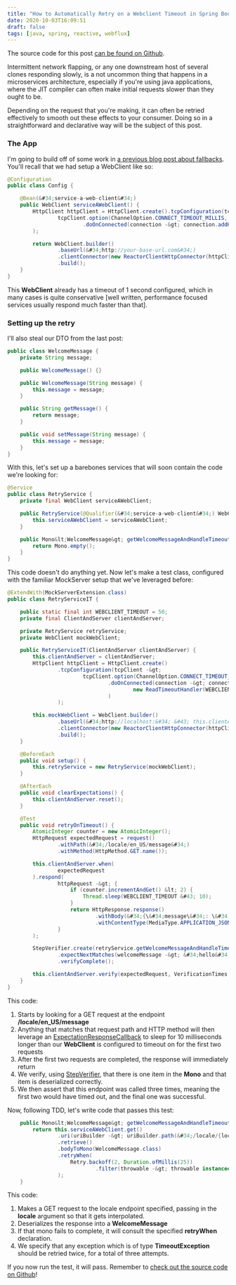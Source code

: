 ```yaml
---
title: "How to Automatically Retry on a Webclient Timeout in Spring Boot Webflux"
date: 2020-10-03T16:09:51
draft: false
tags: [java, spring, reactive, webflux]
---
```


The source code for this post [can be found on Github](https://github.com/nfisher23/reactive-programming-webflux/tree/master/api-calls-and-resilience).

Intermittent network flapping, or any one downstream host of several clones responding slowly, is a not uncommon thing that happens in a microservices architecture, especially if you&#39;re using java applications, where the JIT compiler can often make initial requests slower than they ought to be.

Depending on the request that you&#39;re making, it can often be retried effectively to smooth out these effects to your consumer. Doing so in a straightforward and declarative way will be the subject of this post.

### The App

I&#39;m going to build off of some work in [a previous blog post about fallbacks](https://nickolasfisher.com/blog/How-to-Have-a-Fallback-on-Errors-Calling-Downstream-Services-in-Spring-Boot-Webflux). You&#39;ll recall that we had setup a WebClient like so:

```java
@Configuration
public class Config {

    @Bean(&#34;service-a-web-client&#34;)
    public WebClient serviceAWebClient() {
        HttpClient httpClient = HttpClient.create().tcpConfiguration(tcpClient -&gt;
                tcpClient.option(ChannelOption.CONNECT_TIMEOUT_MILLIS, 1000)
                        .doOnConnected(connection -&gt; connection.addHandlerLast(new ReadTimeoutHandler(1000, TimeUnit.MILLISECONDS)))
        );

        return WebClient.builder()
                .baseUrl(&#34;http://your-base-url.com&#34;)
                .clientConnector(new ReactorClientHttpConnector(httpClient))
                .build();
    }
}

```

This **WebClient** already has a timeout of 1 second configured, which in many cases is quite conservative \[well written, performance focused services usually respond much faster than that\].

### Setting up the retry

I&#39;ll also steal our DTO from the last post:

```java
public class WelcomeMessage {
    private String message;

    public WelcomeMessage() {}

    public WelcomeMessage(String message) {
        this.message = message;
    }

    public String getMessage() {
        return message;
    }

    public void setMessage(String message) {
        this.message = message;
    }
}

```

With this, let&#39;s set up a barebones services that will soon contain the code we&#39;re looking for:

```java
@Service
public class RetryService {
    private final WebClient serviceAWebClient;

    public RetryService(@Qualifier(&#34;service-a-web-client&#34;) WebClient serviceAWebClient) {
        this.serviceAWebClient = serviceAWebClient;
    }

    public Mono&lt;WelcomeMessage&gt; getWelcomeMessageAndHandleTimeout(String locale) {
        return Mono.empty();
    }
}
```

This code doesn&#39;t do anything yet. Now let&#39;s make a test class, configured with the familiar MockServer setup that we&#39;ve leveraged before:

```java
@ExtendWith(MockServerExtension.class)
public class RetryServiceIT {

    public static final int WEBCLIENT_TIMEOUT = 50;
    private final ClientAndServer clientAndServer;

    private RetryService retryService;
    private WebClient mockWebClient;

    public RetryServiceIT(ClientAndServer clientAndServer) {
        this.clientAndServer = clientAndServer;
        HttpClient httpClient = HttpClient.create()
                .tcpConfiguration(tcpClient -&gt;
                        tcpClient.option(ChannelOption.CONNECT_TIMEOUT_MILLIS, WEBCLIENT_TIMEOUT)
                                .doOnConnected(connection -&gt; connection.addHandlerLast(
                                        new ReadTimeoutHandler(WEBCLIENT_TIMEOUT, TimeUnit.MILLISECONDS))
                                )
                );

        this.mockWebClient = WebClient.builder()
                .baseUrl(&#34;http://localhost:&#34; &#43; this.clientAndServer.getPort())
                .clientConnector(new ReactorClientHttpConnector(httpClient))
                .build();
    }

    @BeforeEach
    public void setup() {
        this.retryService = new RetryService(mockWebClient);
    }

    @AfterEach
    public void clearExpectations() {
        this.clientAndServer.reset();
    }

    @Test
    public void retryOnTimeout() {
        AtomicInteger counter = new AtomicInteger();
        HttpRequest expectedRequest = request()
                .withPath(&#34;/locale/en_US/message&#34;)
                .withMethod(HttpMethod.GET.name());

        this.clientAndServer.when(
                expectedRequest
        ).respond(
                httpRequest -&gt; {
                    if (counter.incrementAndGet() &lt; 2) {
                        Thread.sleep(WEBCLIENT_TIMEOUT &#43; 10);
                    }
                    return HttpResponse.response()
                            .withBody(&#34;{\&#34;message\&#34;: \&#34;hello\&#34;}&#34;)
                            .withContentType(MediaType.APPLICATION_JSON);
                }
        );

        StepVerifier.create(retryService.getWelcomeMessageAndHandleTimeout(&#34;en_US&#34;))
                .expectNextMatches(welcomeMessage -&gt; &#34;hello&#34;.equals(welcomeMessage.getMessage()))
                .verifyComplete();

        this.clientAndServer.verify(expectedRequest, VerificationTimes.exactly(3));
    }
}

```

This code:

1. Starts by looking for a GET request at the endpoint **/locale/en\_US/message**
2. Anything that matches that request path and HTTP method will then leverage an [ExpectationResponseCallback](https://javadoc.io/static/org.mock-server/mockserver-core/5.6.1/org/mockserver/mock/action/ExpectationResponseCallback.html) to sleep for 10 milliseconds longer than our **WebClient** is configured to timeout on for the first two requests
3. After the first two requests are completed, the response will immediately return
4. We verify, using [StepVerifier](https://projectreactor.io/docs/test/release/api/index.html?reactor/test/StepVerifier.html), that there is one item in the **Mono** and that item is deserialized correctly.
5. We then assert that this endpoint was called three times, meaning the first two would have timed out, and the final one was successful.

Now, following TDD, let&#39;s write code that passes this test:

```java
    public Mono&lt;WelcomeMessage&gt; getWelcomeMessageAndHandleTimeout(String locale) {
        return this.serviceAWebClient.get()
                .uri(uriBuilder -&gt; uriBuilder.path(&#34;/locale/{locale}/message&#34;).build(locale))
                .retrieve()
                .bodyToMono(WelcomeMessage.class)
                .retryWhen(
                    Retry.backoff(2, Duration.ofMillis(25))
                            .filter(throwable -&gt; throwable instanceof TimeoutException)
                );
    }

```

This code:

1. Makes a GET request to the locale endpoint specified, passing in the **locale** argument so that it gets interpolated.
2. Deserializes the response into a **WelcomeMessage**
3. If that mono fails to complete, it will consult the specified **retryWhen** declaration.
4. We specify that any exception which is of type **TimeoutException** should be retried twice, for a total of three attempts.

If you now run the test, it will pass. Remember to [check out the source code on Github](https://github.com/nfisher23/reactive-programming-webflux/tree/master/api-calls-and-resilience)!
